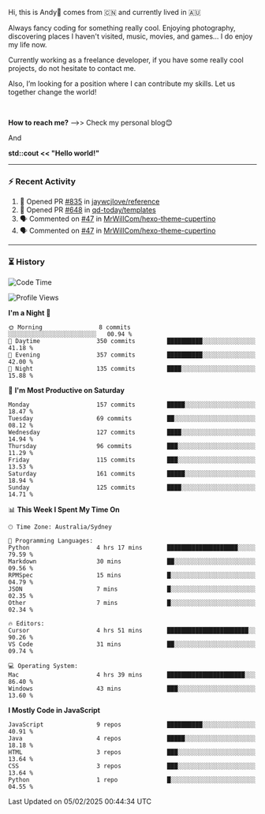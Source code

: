 Hi, this is Andy👋 comes from :cn: and currently lived in 🇦🇺

Always fancy coding for something really cool. Enjoying photography, discovering places I haven't visited, music, movies, and games... I do enjoy my life now.

Currently working as a freelance developer, if you have some really cool projects, do not hesitate to contact me.

Also, I’m looking for a position where I can contribute my skills. Let us together change the world!

<br>

<b>How to reach me?</b> -->> Check my personal blog😊

And

**std::cout << "Hello world!"**

---

### ⚡ Recent Activity
<!--START_SECTION:activity-->
1. 💪 Opened PR [#835](https://github.com/jaywcjlove/reference/pull/835) in [jaywcjlove/reference](https://github.com/jaywcjlove/reference)
2. 💪 Opened PR [#648](https://github.com/qd-today/templates/pull/648) in [qd-today/templates](https://github.com/qd-today/templates)
3. 🗣 Commented on [#47](https://github.com/MrWillCom/hexo-theme-cupertino/issues/47#issuecomment-1879639014) in [MrWillCom/hexo-theme-cupertino](https://github.com/MrWillCom/hexo-theme-cupertino)
4. 🗣 Commented on [#47](https://github.com/MrWillCom/hexo-theme-cupertino/issues/47#issuecomment-1879638108) in [MrWillCom/hexo-theme-cupertino](https://github.com/MrWillCom/hexo-theme-cupertino)
<!--END_SECTION:activity-->

---

### ⏳ History
<!--START_SECTION:waka-->
![Code Time](http://img.shields.io/badge/Code%20Time-230%20hrs%202%20mins-blue)

![Profile Views](http://img.shields.io/badge/Profile%20Views-0-blue)

**I'm a Night 🦉** 

```text
🌞 Morning                8 commits           ░░░░░░░░░░░░░░░░░░░░░░░░░   00.94 % 
🌆 Daytime                350 commits         ██████████░░░░░░░░░░░░░░░   41.18 % 
🌃 Evening                357 commits         ██████████░░░░░░░░░░░░░░░   42.00 % 
🌙 Night                  135 commits         ████░░░░░░░░░░░░░░░░░░░░░   15.88 % 
```
📅 **I'm Most Productive on Saturday** 

```text
Monday                   157 commits         █████░░░░░░░░░░░░░░░░░░░░   18.47 % 
Tuesday                  69 commits          ██░░░░░░░░░░░░░░░░░░░░░░░   08.12 % 
Wednesday                127 commits         ████░░░░░░░░░░░░░░░░░░░░░   14.94 % 
Thursday                 96 commits          ███░░░░░░░░░░░░░░░░░░░░░░   11.29 % 
Friday                   115 commits         ███░░░░░░░░░░░░░░░░░░░░░░   13.53 % 
Saturday                 161 commits         █████░░░░░░░░░░░░░░░░░░░░   18.94 % 
Sunday                   125 commits         ████░░░░░░░░░░░░░░░░░░░░░   14.71 % 
```


📊 **This Week I Spent My Time On** 

```text
🕑︎ Time Zone: Australia/Sydney

💬 Programming Languages: 
Python                   4 hrs 17 mins       ████████████████████░░░░░   79.59 % 
Markdown                 30 mins             ██░░░░░░░░░░░░░░░░░░░░░░░   09.56 % 
RPMSpec                  15 mins             █░░░░░░░░░░░░░░░░░░░░░░░░   04.79 % 
JSON                     7 mins              █░░░░░░░░░░░░░░░░░░░░░░░░   02.35 % 
Other                    7 mins              █░░░░░░░░░░░░░░░░░░░░░░░░   02.34 % 

🔥 Editors: 
Cursor                   4 hrs 51 mins       ███████████████████████░░   90.26 % 
VS Code                  31 mins             ██░░░░░░░░░░░░░░░░░░░░░░░   09.74 % 

💻 Operating System: 
Mac                      4 hrs 39 mins       ██████████████████████░░░   86.40 % 
Windows                  43 mins             ███░░░░░░░░░░░░░░░░░░░░░░   13.60 % 
```

**I Mostly Code in JavaScript** 

```text
JavaScript               9 repos             ██████████░░░░░░░░░░░░░░░   40.91 % 
Java                     4 repos             █████░░░░░░░░░░░░░░░░░░░░   18.18 % 
HTML                     3 repos             ███░░░░░░░░░░░░░░░░░░░░░░   13.64 % 
CSS                      3 repos             ███░░░░░░░░░░░░░░░░░░░░░░   13.64 % 
Python                   1 repo              █░░░░░░░░░░░░░░░░░░░░░░░░   04.55 % 
```




 Last Updated on 05/02/2025 00:44:34 UTC
<!--END_SECTION:waka-->


<!---
JinchuanL/JinchuanL is a ✨ special ✨ repository because its `README.md` (this file) appears on your GitHub profile.
You can click the Preview link to take a look at your changes.
--->
